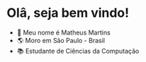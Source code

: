 <h1><b> Olâ, seja bem vindo!</b></h1>

- :boy: Meu nome é Matheus Martins
- :earth_americas: Moro em São Paulo - Brasil
- :books: Estudante de Ciências da Computação


